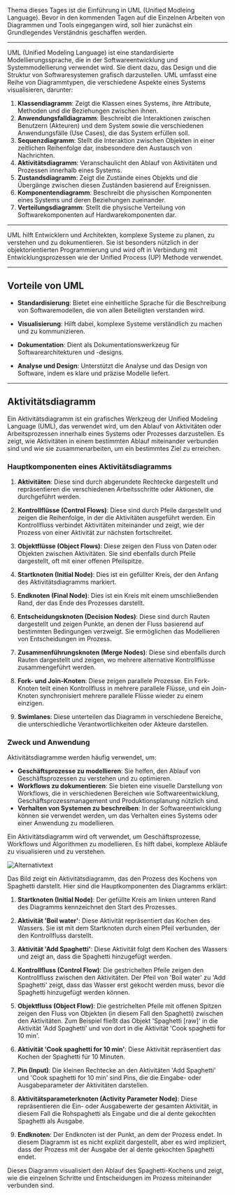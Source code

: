 
Thema dieses Tages ist die Einführung in UML (Unified Modleing Language). Bevor in den kommenden Tagen auf die Einzelnen Arbeiten von Diagrammen und Tools eingegangen wird, soll hier zunächst ein Grundlegendes Verständnis geschaffen werden.

---

UML (Unified Modeling Language) ist eine standardisierte Modellierungssprache, die in der Softwareentwicklung und Systemmodellierung verwendet wird. Sie dient dazu, das Design und die Struktur von Softwaresystemen grafisch darzustellen. UML umfasst eine Reihe von Diagrammtypen, die verschiedene Aspekte eines Systems visualisieren, darunter:

1. **Klassendiagramm**: Zeigt die Klassen eines Systems, ihre Attribute, Methoden und die Beziehungen zwischen ihnen.
2. **Anwendungsfalldiagramm**: Beschreibt die Interaktionen zwischen Benutzern (Akteuren) und dem System sowie die verschiedenen Anwendungsfälle (Use Cases), die das System erfüllen soll.
3. **Sequenzdiagramm**: Stellt die Interaktion zwischen Objekten in einer zeitlichen Reihenfolge dar, insbesondere den Austausch von Nachrichten.
4. **Aktivitätsdiagramm**: Veranschaulicht den Ablauf von Aktivitäten und Prozessen innerhalb eines Systems.
5. **Zustandsdiagramm**: Zeigt die Zustände eines Objekts und die Übergänge zwischen diesen Zuständen basierend auf Ereignissen.
6. **Komponentendiagramm**: Beschreibt die physischen Komponenten eines Systems und deren Beziehungen zueinander.
7. **Verteilungsdiagramm**: Stellt die physische Verteilung von Softwarekomponenten auf Hardwarekomponenten dar.

---


UML hilft Entwicklern und Architekten, komplexe Systeme zu planen, zu verstehen und zu dokumentieren. Sie ist besonders nützlich in der objektorientierten Programmierung und wird oft in Verbindung mit Entwicklungsprozessen wie der Unified Process (UP) Methode verwendet.

---
## Vorteile von UML

- **Standardisierung**: Bietet eine einheitliche Sprache für die Beschreibung von Softwaremodellen, die von allen Beteiligten verstanden wird.

- **Visualisierung**: Hilft dabei, komplexe Systeme verständlich zu machen und zu kommunizieren.

- **Dokumentation**: Dient als Dokumentationswerkzeug für Softwarearchitekturen und -designs.

- **Analyse und Design**: Unterstützt die Analyse und das Design von Software, indem es klare und präzise Modelle liefert.
---
## Aktivitätsdiagramm

Ein Aktivitätsdiagramm ist ein grafisches Werkzeug der Unified Modeling Language (UML), das verwendet wird, um den Ablauf von Aktivitäten oder Arbeitsprozessen innerhalb eines Systems oder Prozesses darzustellen. Es zeigt, wie Aktivitäten in einem bestimmten Ablauf miteinander verbunden sind und wie sie zusammenarbeiten, um ein bestimmtes Ziel zu erreichen.

### Hauptkomponenten eines Aktivitätsdiagramms

1. **Aktivitäten**: Diese sind durch abgerundete Rechtecke dargestellt und repräsentieren die verschiedenen Arbeitsschritte oder Aktionen, die durchgeführt werden.

2. **Kontrollflüsse (Control Flows)**: Diese sind durch Pfeile dargestellt und zeigen die Reihenfolge, in der die Aktivitäten ausgeführt werden. Ein Kontrollfluss verbindet Aktivitäten miteinander und zeigt, wie der Prozess von einer Aktivität zur nächsten fortschreitet.

3. **Objektflüsse (Object Flows)**: Diese zeigen den Fluss von Daten oder Objekten zwischen Aktivitäten. Sie sind ebenfalls durch Pfeile dargestellt, oft mit einer offenen Pfeilspitze.

4. **Startknoten (Initial Node)**: Dies ist ein gefüllter Kreis, der den Anfang des Aktivitätsdiagramms markiert.

5. **Endknoten (Final Node)**: Dies ist ein Kreis mit einem umschließenden Rand, der das Ende des Prozesses darstellt.

6. **Entscheidungsknoten (Decision Nodes)**: Diese sind durch Rauten dargestellt und zeigen Punkte, an denen der Fluss basierend auf bestimmten Bedingungen verzweigt. Sie ermöglichen das Modellieren von Entscheidungen im Prozess.

7. **Zusammenführungsknoten (Merge Nodes)**: Diese sind ebenfalls durch Rauten dargestellt und zeigen, wo mehrere alternative Kontrollflüsse zusammengeführt werden.

8. **Fork- und Join-Knoten**: Diese zeigen parallele Prozesse. Ein Fork-Knoten teilt einen Kontrollfluss in mehrere parallele Flüsse, und ein Join-Knoten synchronisiert mehrere parallele Flüsse wieder zu einem einzigen.

9. **Swimlanes**: Diese unterteilen das Diagramm in verschiedene Bereiche, die unterschiedliche Verantwortlichkeiten oder Akteure darstellen.

### Zweck und Anwendung

Aktivitätsdiagramme werden häufig verwendet, um:
- **Geschäftsprozesse zu modellieren**: Sie helfen, den Ablauf von Geschäftsprozessen zu verstehen und zu optimieren.
- **Workflows zu dokumentieren**: Sie bieten eine visuelle Darstellung von Workflows, die in verschiedenen Bereichen wie Softwareentwicklung, Geschäftsprozessmanagement und Produktionsplanung nützlich sind.
- **Verhalten von Systemen zu beschreiben**: In der Softwareentwicklung können sie verwendet werden, um das Verhalten eines Systems oder einer Anwendung zu modellieren.


Ein Aktivitätsdiagramm wird oft verwendet, um Geschäftsprozesse, Workflows und Algorithmen zu modellieren. Es hilft dabei, komplexe Abläufe zu visualisieren und zu verstehen.

![Alternativtext](https://github.com/Txpert/Git-Level-3/blob/main/Beispiel1.png)

Das Bild zeigt ein Aktivitätsdiagramm, das den Prozess des Kochens von Spaghetti darstellt. Hier sind die Hauptkomponenten des Diagramms erklärt:

1. **Startknoten (Initial Node)**: Der gefüllte Kreis am linken unteren Rand des Diagramms kennzeichnet den Start des Prozesses.

2. **Aktivität 'Boil water'**: Diese Aktivität repräsentiert das Kochen des Wassers. Sie ist mit dem Startknoten durch einen Pfeil verbunden, der den Kontrollfluss darstellt.

3. **Aktivität 'Add Spaghetti'**: Diese Aktivität folgt dem Kochen des Wassers und zeigt an, dass die Spaghetti hinzugefügt werden.

4. **Kontrollfluss (Control Flow)**: Die gestrichelten Pfeile zeigen den Kontrollfluss zwischen den Aktivitäten. Der Pfeil von 'Boil water' zu 'Add Spaghetti' zeigt, dass das Wasser erst gekocht werden muss, bevor die Spaghetti hinzugefügt werden können.

5. **Objektfluss (Object Flow)**: Die gestrichelten Pfeile mit offenen Spitzen zeigen den Fluss von Objekten (in diesem Fall den Spaghetti) zwischen den Aktivitäten. Zum Beispiel fließt das Objekt 'Spaghetti [raw]' in die Aktivität 'Add Spaghetti' und von dort in die Aktivität 'Cook spaghetti for 10 min'.

6. **Aktivität 'Cook spaghetti for 10 min'**: Diese Aktivität repräsentiert das Kochen der Spaghetti für 10 Minuten.

7. **Pin (Input)**: Die kleinen Rechtecke an den Aktivitäten 'Add Spaghetti' und 'Cook spaghetti for 10 min' sind Pins, die die Eingabe- oder Ausgabeparameter der Aktivitäten darstellen.

8. **Aktivitätsparameterknoten (Activity Parameter Node)**: Diese repräsentieren die Ein- oder Ausgabewerte der gesamten Aktivität, in diesem Fall die Rohspaghetti als Eingabe und die al dente gekochten Spaghetti als Ausgabe.

9. **Endknoten**: Der Endknoten ist der Punkt, an dem der Prozess endet. In diesem Diagramm ist es nicht explizit dargestellt, aber es wird impliziert, dass der Prozess mit der Ausgabe der al dente gekochten Spaghetti endet.

Dieses Diagramm visualisiert den Ablauf des Spaghetti-Kochens und zeigt, wie die einzelnen Schritte und Entscheidungen im Prozess miteinander verbunden sind.
